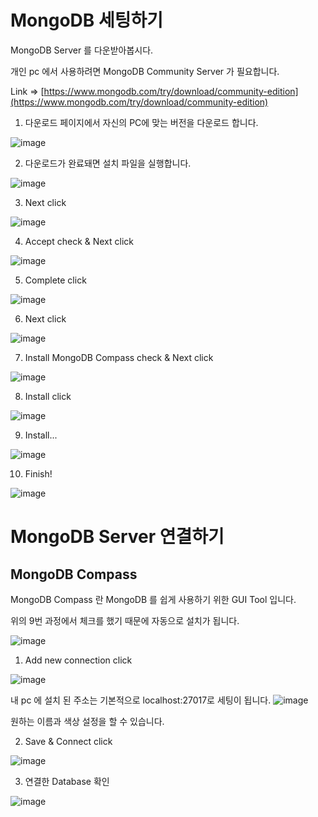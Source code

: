 # MongoDB 세팅하기

MongoDB Server 를 다운받아봅시다.

개인 pc 에서 사용하려면 MongoDB Community Server 가 필요합니다.

Link => [https://www.mongodb.com/try/download/community-edition](https://www.mongodb.com/try/download/community-edition)

1. 다운로드 페이지에서 자신의 PC에 맞는 버전을 다운로드 합니다.

![image](https://github.com/user-attachments/assets/d3989e2f-2861-4dc1-969c-8bc7a31857a0)

2. 다운로드가 완료돼면 설치 파일을 실행합니다.

![image](https://github.com/user-attachments/assets/20bd4f8c-6659-4088-9ec5-2148ea91e367)

3. Next click

![image](https://github.com/user-attachments/assets/35822840-fc7c-482a-a9d7-6d32c00a7328)

4. Accept check & Next click

![image](https://github.com/user-attachments/assets/3586d12e-1fee-47a8-9ba3-455b33877229)

5. Complete click

![image](https://github.com/user-attachments/assets/7b5d2a57-1776-4295-a054-29f02e0d5021)

6. Next click

![image](https://github.com/user-attachments/assets/92515872-3e8c-4331-b8fa-15a438de59e1)

7. Install MongoDB Compass check & Next click

![image](https://github.com/user-attachments/assets/31843864-9380-48ee-b6d8-b95ae6781122)

8. Install click

![image](https://github.com/user-attachments/assets/941caa0c-b06d-4efb-b658-a3af850fdaee)

9. Install...

![image](https://github.com/user-attachments/assets/42908faa-8f9b-48f4-ab9a-88b88f1e9c33)

10. Finish!

![image](https://github.com/user-attachments/assets/9814f743-379a-4166-8e94-8037900c867f)

# MongoDB Server 연결하기

## MongoDB Compass

MongoDB Compass 란 MongoDB 를 쉽게 사용하기 위한 GUI Tool 입니다.

위의 9번 과정에서 체크를 했기 때문에 자동으로 설치가 됩니다.

![image](https://github.com/user-attachments/assets/d6704847-867b-4f12-b5bb-05c6464aaacf)

1. Add new connection click

![image](https://github.com/user-attachments/assets/bfa9f33c-6c36-4a0a-8ca7-b67e1ab92f2d)

내 pc 에 설치 된 주소는 기본적으로 localhost:27017로 세팅이 됩니다.
![image](https://github.com/user-attachments/assets/11f7e87b-e9e7-4327-a74a-d9284e2bee10)

원하는 이름과 색상 설정을 할 수 있습니다.

2. Save & Connect click

![image](https://github.com/user-attachments/assets/699d086e-97b2-4806-9074-00d62ee3f305)

3. 연결한 Database 확인

![image](https://github.com/user-attachments/assets/3312133f-a173-463d-8f5f-5011c21ed16f)









